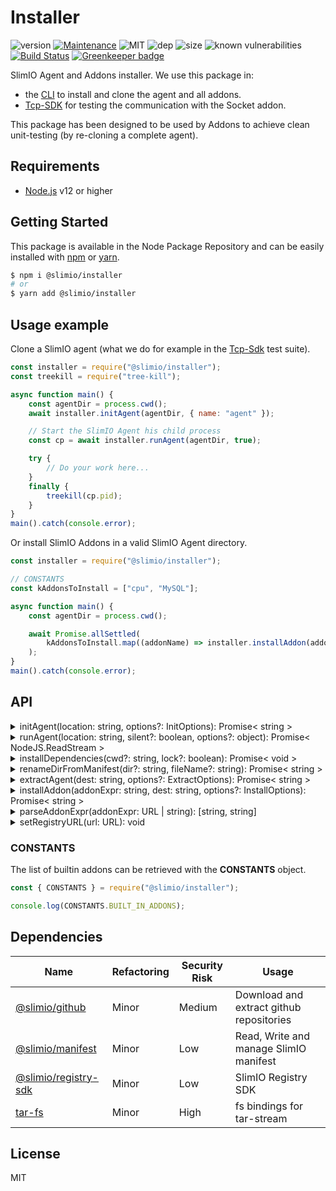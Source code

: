 # Installer
![version](https://img.shields.io/badge/dynamic/json.svg?url=https://raw.githubusercontent.com/SlimIO/Installer/master/package.json&query=$.version&label=Version)
[![Maintenance](https://img.shields.io/badge/Maintained%3F-yes-green.svg)](https://github.com/SlimIO/Installer/commit-activity)
![MIT](https://img.shields.io/github/license/mashape/apistatus.svg)
![dep](https://img.shields.io/david/SlimIO/Installer)
![size](https://img.shields.io/github/languages/code-size/SlimIO/Installer)
![known vulnerabilities](https://img.shields.io/snyk/vulnerabilities/github/SlimIO/Installer)
[![Build Status](https://travis-ci.com/SlimIO/Installer.svg?branch=master)](https://travis-ci.com/SlimIO/Installer)
[![Greenkeeper badge](https://badges.greenkeeper.io/SlimIO/Installer.svg)](https://greenkeeper.io/)

SlimIO Agent and Addons installer. We use this package in:

- the [CLI](https://github.com/SlimIO/CLI) to install and clone the agent and all addons.
- [Tcp-SDK](https://github.com/SlimIO/Tcp-Sdk) for testing the communication with the Socket addon.

This package has been designed to be used by Addons to achieve clean unit-testing (by re-cloning a complete agent).

## Requirements
- [Node.js](https://nodejs.org/en/) v12 or higher

## Getting Started

This package is available in the Node Package Repository and can be easily installed with [npm](https://docs.npmjs.com/getting-started/what-is-npm) or [yarn](https://yarnpkg.com).

```bash
$ npm i @slimio/installer
# or
$ yarn add @slimio/installer
```

## Usage example

Clone a SlimIO agent (what we do for example in the [Tcp-Sdk](https://github.com/SlimIO/Tcp-Sdk) test suite).
```js
const installer = require("@slimio/installer");
const treekill = require("tree-kill");

async function main() {
    const agentDir = process.cwd();
    await installer.initAgent(agentDir, { name: "agent" });

    // Start the SlimIO Agent his child process
    const cp = await installer.runAgent(agentDir, true);

    try {
        // Do your work here...
    }
    finally {
        treekill(cp.pid);
    }
}
main().catch(console.error);
```

Or install SlimIO Addons in a valid SlimIO Agent directory.
```js
const installer = require("@slimio/installer");

// CONSTANTS
const kAddonsToInstall = ["cpu", "MySQL"];

async function main() {
    const agentDir = process.cwd();

    await Promise.allSettled(
        kAddonsToInstall.map((addonName) => installer.installAddon(addonName, agentDir))
    );
}
main().catch(console.error);
```

## API

<details><summary>initAgent(location: string, options?: InitOptions): Promise< string ></summary>
<br />

This method will extract and install all required (built-in) addons for a SlimIO Agent.
```ts
interface InitOptions {
    token?: string;
    name?: string;
    forceClean?: boolean;
}
```

By default `forceClean` is equal to true (this mean that the code will try to remove any agent on the system!).

</details>

<details><summary>runAgent(location: string, silent?: boolean, options?: object): Promise< NodeJS.ReadStream ></summary>
<br />

Run a given SlimIO Agent in a dedicated Node.js child process. Return the process Read Stream.

</details>

<details><summary>installDependencies(cwd?: string, lock?: boolean): Promise< void ></summary>
<br />

Install the dependencies of a given Node.js project directory (it spawn a Node.js process to run the npm install / npm ci command). This command only install **production** dependencies (devDependencies are ignored).

The current working dir value is `process.cwd()`.

</details>

<details><summary>renameDirFromManifest(dir?: string, fileName?: string): Promise< string ></summary>
<br />

Found the real addon name in the SlimIO manifest file and rename the directory name (because by default the directory name is the one from github which is a bad thing). This method is automatically used in **installAddon**.

By default value of the **fileName** argument is `slimio.toml`. The current working dir value is `process.cwd()`.

</details>

<details><summary>extractAgent(dest: string, options?: ExtractOptions): Promise< string ></summary>
<br />

Download the Agent archive on github (or extract a recent version stored in cache for performance). This method is used by **initAgent**.

```ts
interface ExtractOptions {
    downloadFromRemote?: boolean;
    token?: string;
    name?: string;
}
```

By default **downloadFromRemote** is equal to **true**.

</details>

<details><summary>installAddon(addonExpr: string, dest: string, options?: InstallOptions): Promise< string ></summary>
<br />

Install one Addon at the given destination (which must be a valid SlimIO Agent path).

```ts
interface InstallOptions {
    installDependencies?: boolean;
    searchInRegistry?: boolean;
    token?: string;
}
```

By default the dependencies of the addon will be installed. The **searchInRegistry** default value is **false**.

```js
await installAddon("SlimIO.Socket", "./myAgent");
await installAddon("YourGithubOrg.AddonName", "./myAgent");
await installAddon("Alerting", "./myAgent"); // Same as SlimIO.Alerting
await installAddon("https://github.com/SlimIO/Aggregator", "./myAgent");
```

</details>

<details><summary>parseAddonExpr(addonExpr: URL | string): [string, string]</summary>
<br />

Parse an Addon installation expression. The function try to guess the Organization and the Repository name by itself, if there is no org then it will return **SlimIO** as the default org.

```js
parseAddonExpr("https://github.com/SlimIO/Socket"); // ["SlimIO", "Socket"]
parseAddonExpr(new URL("https://github.com/SlimIO/Aggregator")); // ["SlimIO", "Aggregator"]
parseAddonExpr("Alerting"); // ["SlimIO", "Alerting"]
parseAddonExpr("Foo/Socket"); // ["Foo", "Socket"]
parseAddonExpr("Foo.Events"); // ["Foo", "Events"]
```

</details>

<details><summary>setRegistryURL(url: URL): void</summary>
<br />

Configure the default registry URL used under the hood by the Registry SDK package.

</details>

### CONSTANTS

The list of builtin addons can be retrieved with the **CONSTANTS** object.
```js
const { CONSTANTS } = require("@slimio/installer");

console.log(CONSTANTS.BUILT_IN_ADDONS);
```

## Dependencies

|Name|Refactoring|Security Risk|Usage|
|---|---|---|---|
|[@slimio/github](https://github.com/SlimIO/github)|Minor|Medium|Download and extract github repositories|
|[@slimio/manifest](https://github.com/SlimIO/Manifester#readme)|Minor|Low|Read, Write and manage SlimIO manifest|
|[@slimio/registry-sdk]()|Minor|Low|SlimIO Registry SDK|
|[tar-fs](https://github.com/mafintosh/tar-fs)|Minor|High|fs bindings for tar-stream|

## License
MIT
